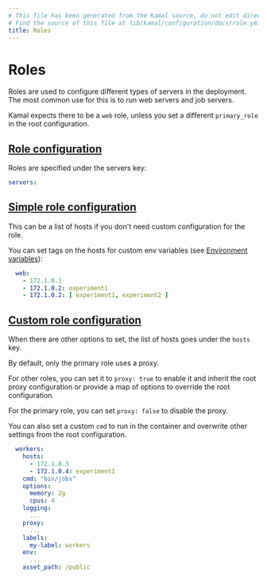 ```yaml
---
# This file has been generated from the Kamal source, do not edit directly.
# Find the source of this file at lib/kamal/configuration/docs/role.yml in the Kamal repository.
title: Roles
---
```


# Roles

Roles are used to configure different types of servers in the deployment.
The most common use for this is to run web servers and job servers.

Kamal expects there to be a `web` role, unless you set a different `primary_role`
in the root configuration.

## [Role configuration](#role-configuration)

Roles are specified under the servers key:

```yaml
servers:
```

## [Simple role configuration](#simple-role-configuration)

This can be a list of hosts if you don't need custom configuration for the role.

You can set tags on the hosts for custom env variables (see [Environment variables](../environment-variables)):

```yaml
  web:
    - 172.1.0.1
    - 172.1.0.2: experiment1
    - 172.1.0.2: [ experiment1, experiment2 ]
```

## [Custom role configuration](#custom-role-configuration)

When there are other options to set, the list of hosts goes under the `hosts` key.

By default, only the primary role uses a proxy.

For other roles, you can set it to `proxy: true` to enable it and inherit the root proxy
configuration or provide a map of options to override the root configuration.

For the primary role, you can set `proxy: false` to disable the proxy.

You can also set a custom `cmd` to run in the container and overwrite other settings
from the root configuration.

```yaml
  workers:
    hosts:
      - 172.1.0.3
      - 172.1.0.4: experiment1
    cmd: "bin/jobs"
    options:
      memory: 2g
      cpus: 4
    logging:
      ...
    proxy:
      ...
    labels:
      my-label: workers
    env:
      ...
    asset_path: /public
```
